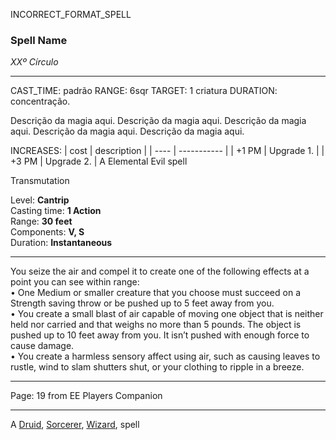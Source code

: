 INCORRECT_FORMAT_SPELL
### Spell Name

_XXº Círculo_

---

CAST_TIME: padrão
RANGE: 6sqr
TARGET: 1 criatura
DURATION: concentração.

Descrição da magia aqui. Descrição da magia aqui. Descrição da magia aqui. Descrição da magia aqui. Descrição da magia aqui.

INCREASES:
| cost | description |
| ---- | ----------- |
| +1 PM | Upgrade 1. |
| +3 PM | Upgrade 2. |
  A Elemental Evil spell

Transmutation

Level: **Cantrip**  
Casting time: **1 Action**  
Range: **30 feet**  
Components: **V, S**  
Duration: **Instantaneous**

---

You seize the air and compel it to create one of the following effects at a point you can see within range:  
• One Medium or smaller creature that you choose must succeed on a Strength saving throw or be pushed up to 5 feet away from you.  
• You create a small blast of air capable of moving one object that is neither held nor carried and that weighs no more than 5 pounds. The object is pushed up to 10 feet away from you. It isn’t pushed with enough force to cause damage.  
• You create a harmless sensory affect using air, such as causing leaves to rustle, wind to slam shutters shut, or your clothing to ripple in a breeze.

---

Page: 19 from EE Players Companion

---

A [Druid](https://www.dnd-spells.com/spells/class/Druid), [Sorcerer](https://www.dnd-spells.com/spells/class/Sorcerer), [Wizard](https://www.dnd-spells.com/spells/class/Wizard), spell

